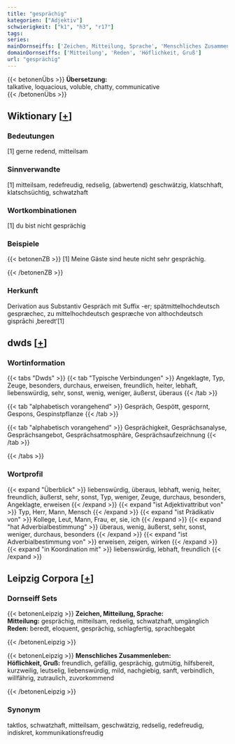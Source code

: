```yaml
---
title: "gesprächig"
kategorien: ["Adjektiv"]
schwierigkeit: ["k1", "h3", "r17"]
tags:
series:
mainDornseiffs: ['Zeichen, Mitteilung, Sprache', 'Menschliches Zusammenleben']
domainDornseiffs: ['Mitteilung', 'Reden', 'Höflichkeit, Gruß']
url: "gesprächig"
---
```


{{< betonenÜbs >}}
**Übersetzung:**  
talkative, loquacious, voluble, chatty, communicative  
{{< /betonenÜbs >}}

## Wiktionary [[+](https://de.wiktionary.org/wiki/gesprächig)]

### Bedeutungen
[1] gerne redend, mitteilsam  

### Sinnverwandte
[1] mitteilsam, redefreudig, redselig, (abwertend) geschwätzig, klatschhaft, klatschsüchtig, schwatzhaft  

### Wortkombinationen
[1] du bist nicht gesprächig  

### Beispiele
{{< betonenZB >}}
[1] Meine Gäste sind heute nicht sehr gesprächig.  

{{< /betonenZB >}}
### Herkunft
Derivation aus Substantiv Gespräch mit Suffix -er; spätmittelhochdeutsch gespræchec, zu mittelhochdeutsch gespræche von althochdeutsch gisprāchi ‚beredt‘[1]  



## dwds [[+](https://www.dwds.de/wb/gesprächig)]

### Wortinformation
{{< tabs "Dwds" >}}
{{< tab "Typische Verbindungen" >}}
Angeklagte, Typ, Zeuge, besonders, durchaus, erweisen, freundlich, heiter, lebhaft, liebenswürdig, sehr, sonst, wenig, weniger, äußerst, überaus
{{< /tab >}}

{{< tab "alphabetisch vorangehend" >}}
Gespräch, Gespött, gespornt, Gespons, Gespinstpflanze
{{< /tab >}}

{{< tab "alphabetisch vorangehend" >}}
Gesprächigkeit, Gesprächsanalyse, Gesprächsangebot, Gesprächsatmosphäre, Gesprächsaufzeichnung
{{< /tab >}}

{{< /tabs >}}

### Wortprofil
{{< expand "Überblick" >}} liebenswürdig, überaus, lebhaft, wenig, heiter, freundlich, äußerst, sehr, sonst, Typ, weniger, Zeuge, durchaus, besonders, Angeklagte, erweisen {{< /expand >}}
{{< expand "ist Adjektivattribut von" >}} Typ, Herr, Mann, Mensch {{< /expand >}}
{{< expand "ist Prädikativ von" >}} Kollege, Leut, Mann, Frau, er, sie, ich {{< /expand >}}
{{< expand "hat Adverbialbestimmung" >}} überaus, wenig, äußerst, sehr, sonst, weniger, durchaus, besonders {{< /expand >}}
{{< expand "ist Adverbialbestimmung von" >}} erweisen, zeigen, wirken {{< /expand >}}
{{< expand "in Koordination mit" >}} liebenswürdig, lebhaft, freundlich {{< /expand >}}

## Leipzig Corpora [[+](https://corpora.uni-leipzig.de/en/res?word=gesprächig&corpusId=deu_newscrawl-public_2018)]

### Dornseiff Sets
{{< betonenLeipzig >}}
**Zeichen, Mitteilung, Sprache:**  
**Mitteilung:** gesprächig, mitteilsam, redselig, schwatzhaft, umgänglich  
**Reden:** beredt, eloquent, gesprächig, schlagfertig, sprachbegabt  

{{< /betonenLeipzig >}}


{{< betonenLeipzig >}}
**Menschliches Zusammenleben:**  
**Höflichkeit, Gruß:** freundlich, gefällig, gesprächig, gutmütig, hilfsbereit, kurzweilig, leutselig, liebenswürdig, mild, nachgiebig, sanft, verbindlich, willfährig, zutraulich, zuvorkommend  

{{< /betonenLeipzig >}}

### Synonym
taktlos, schwatzhaft, mitteilsam, geschwätzig, redselig, redefreudig, indiskret, kommunikationsfreudig

